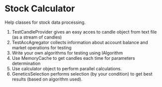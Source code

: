 # Stock Calculator
Help classes for stock data processing.

1) TestCandleProvider gives an easy acces to candle object from text file (as a stream of candles)
2) TestAccAgregator collects information about account balance and market operations for testing 
3) Write your own algorithms for testing using IAlgorithm
4) Use MemoryCache to get candles each time for parameters determination
5) Use calculator object to perform parallel calculations.
6) GeneticsSelection performs selection (by your condition) to get best results (based on algorithm used).
